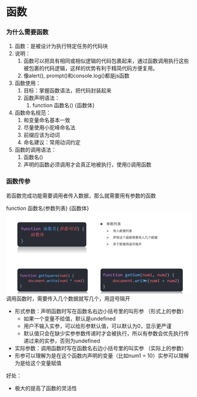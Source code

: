 # 函数

### 为什么需要函数

1. 函数：是被设计为执行特定任务的代码块
2. 说明：
   1. 函数可以把具有相同或相似逻辑的代码包裹起来，通过函数调用执行这些被包裹的代码逻辑，这样的优势有利于精简代码方便复用。
   2. 像alert(), prompt()和console.log()都是js函数
3. 函数使用：
   1. 目标：掌握函数语法，把代码封装起来
   2. 函数声明语法：
      1. function 函数名() {函数体}
4. 函数命名规范：
   1. 和变量命名基本一致
   2. 尽量使用小驼峰命名法
   3. 前缀应该为动词
   4. 命名建议：常用动词约定
5. 函数的调用语法：
   1. 函数名()
   2. 声明的函数必须调用才会真正地被执行，使用()调用函数

### 函数传参

若函数完成功能需要调用者传入数据，那么就需要用有参数的函数

function 函数名(参数列表) {函数体}
![alt text](image.png)
调用函数时，需要传入几个数据就写几个，用逗号隔开

- 形式参数：声明函数时写在函数名右边小括号里的叫形参 （形式上的参数）
  - 如果一个变量不给值，默认是undefined
  - 用户不输入实参，可以给形参默认值，可以默认为0，显示更严谨
  - 默认值只会在缺少实参参数传递时才会被执行，所以有参数会优先执行传递过来的实参，否则为undefined
- 实际参数：调用函数时写在函数名右边小括号里的叫实参 （实际上的参数）
- 形参可以理解为是在这个函数内声明的变量（比如num1 = 10）实参可以理解为是给这个变量赋值

好处：
- 极大的提高了函数的灵活性